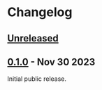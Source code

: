 # Changelog

## [Unreleased]

## [0.1.0] - Nov 30 2023

Initial public release.

[Unreleased]: https://github.com/nomad/norm/compare/v0.1.0...HEAD
[0.1.0]: https://github.com/nomad/norm/tree/v0.1.0

